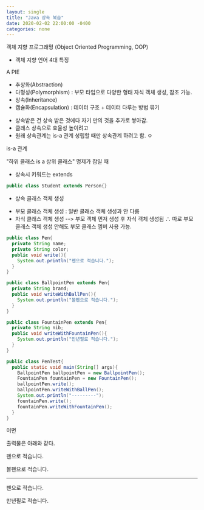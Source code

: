 ```yaml
---
layout: single
title: "Java 상속 복습"
date: 2020-02-02 22:00:00 -0400
categories: none
---
```


객체 지향 프로그래밍 (Object Oriented Programming, OOP)

* 객체 지향 언어 4대 특징

A PIE

- 추상화(Abstraction)
- 다형성(Polymorphism) : 부모 타입으로 다양한 형태 자식 객체 생성, 참조 가능. 
- 상속(Inheritance)
- 캡슐화(Encapsulation) : 데이터 구조 + 데이터 다루는 방법 묶기


* 상속받은 건 상속 받은 것에다 자기 만의 것을 추가로 쌓아감.
* 클래스 상속으로 효율성 높이려고
* 원래 상속관계는 is-a 관계 성립할 때만 상속관계 하려고 함. ㅇ

is-a 관계

"하위 클래스 is a 상위 클래스" 명제가 참일 때

* 상속시 키워드는 extends

```java
public class Student extends Person{}
```

* 상속 클래스 객체 생성

- 부모 클래스 객체 생성 : 일반 클래스 객체 생성과 안 다름
- 자식 클래스 객체 생성
--> 부모 객체 먼저 생성 후 자식 객체 생성됨
∴  따로 부모 클래스 객체 생성 안해도 부모 클래스 멤버 사용 가능. 

```java
public class Pen{
  private String name;
  private String color;
  public void write(){
    System.out.println("펜으로 적습니다.");
  }
}

public class BallpointPen extends Pen{
  private String brand;
  public void writeWithBallPen(){
    System.out.println("볼펜으로 적습니다.");
  }
}

public class FountainPen extends Pen{
  private String nib;
  public void writeWithFountainPen(){
    System.out.println("만년필로 적습니다.");
  }
}

public class PenTest{
  public static void main(String[] args){
    BallpointPen ballpointPen = new BallpointPen();
    FountainPen fountainPen = new FountainPen();
    ballpointPen.write();
    ballpointPen.writeWithBallPen();
    System.out.println("---------");
    fountainPen.write();
    fountainPen.writeWithFountainPen();
  }
}
```

이면 

출력물은 아래와 같다. 

펜으로 적습니다.

볼펜으로 적습니다.

---------

펜으로 적습니다.

만년필로 적습니다.

    
